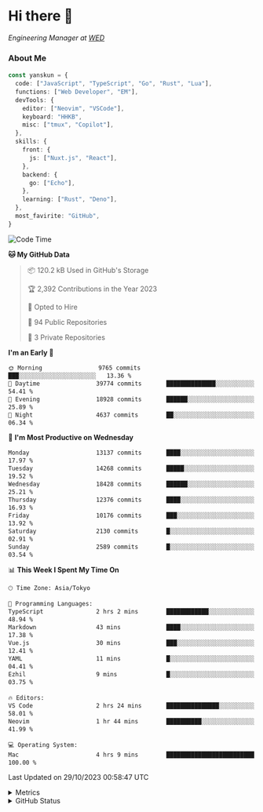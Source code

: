 # Hi there&nbsp;:wave:

<!-- ![Alt text](https://spotify-recently-played-readme.vercel.app/api?user=31kynbuubkiu3r4qh4hjuaglhfay) -->

_Engineering Manager at [WED](https://github.com/wedinc)_

### About Me

```ts
const yanskun = {
  code: ["JavaScript", "TypeScript", "Go", "Rust", "Lua"],
  functions: ["Web Developer", "EM"],
  devTools: {
    editor: ["Neovim", "VSCode"],
    keyboard: "HHKB",
    misc: ["tmux", "Copilot"],
  },
  skills: {
    front: {
      js: ["Nuxt.js", "React"],
    },
    backend: {
      go: ["Echo"],
    },
    learning: ["Rust", "Deno"],
  },
  most_favirite: "GitHub",
}
```

<!--START_SECTION:waka-->
![Code Time](http://img.shields.io/badge/Code%20Time-523%20hrs%2027%20mins-blue)

**🐱 My GitHub Data** 

> 📦 120.2 kB Used in GitHub's Storage 
 > 
> 🏆 2,392 Contributions in the Year 2023
 > 
> 💼 Opted to Hire
 > 
> 📜 94 Public Repositories 
 > 
> 🔑 3 Private Repositories 
 > 
**I'm an Early 🐤** 

```text
🌞 Morning                9765 commits        ███░░░░░░░░░░░░░░░░░░░░░░   13.36 % 
🌆 Daytime                39774 commits       ██████████████░░░░░░░░░░░   54.41 % 
🌃 Evening                18928 commits       ██████░░░░░░░░░░░░░░░░░░░   25.89 % 
🌙 Night                  4637 commits        ██░░░░░░░░░░░░░░░░░░░░░░░   06.34 % 
```
📅 **I'm Most Productive on Wednesday** 

```text
Monday                   13137 commits       ████░░░░░░░░░░░░░░░░░░░░░   17.97 % 
Tuesday                  14268 commits       █████░░░░░░░░░░░░░░░░░░░░   19.52 % 
Wednesday                18428 commits       ██████░░░░░░░░░░░░░░░░░░░   25.21 % 
Thursday                 12376 commits       ████░░░░░░░░░░░░░░░░░░░░░   16.93 % 
Friday                   10176 commits       ███░░░░░░░░░░░░░░░░░░░░░░   13.92 % 
Saturday                 2130 commits        █░░░░░░░░░░░░░░░░░░░░░░░░   02.91 % 
Sunday                   2589 commits        █░░░░░░░░░░░░░░░░░░░░░░░░   03.54 % 
```


📊 **This Week I Spent My Time On** 

```text
🕑︎ Time Zone: Asia/Tokyo

💬 Programming Languages: 
TypeScript               2 hrs 2 mins        ████████████░░░░░░░░░░░░░   48.94 % 
Markdown                 43 mins             ████░░░░░░░░░░░░░░░░░░░░░   17.38 % 
Vue.js                   30 mins             ███░░░░░░░░░░░░░░░░░░░░░░   12.41 % 
YAML                     11 mins             █░░░░░░░░░░░░░░░░░░░░░░░░   04.41 % 
Ezhil                    9 mins              █░░░░░░░░░░░░░░░░░░░░░░░░   03.75 % 

🔥 Editors: 
VS Code                  2 hrs 24 mins       ███████████████░░░░░░░░░░   58.01 % 
Neovim                   1 hr 44 mins        ██████████░░░░░░░░░░░░░░░   41.99 % 

💻 Operating System: 
Mac                      4 hrs 9 mins        █████████████████████████   100.00 % 
```


 Last Updated on 29/10/2023 00:58:47 UTC
<!--END_SECTION:waka-->

<details>
  <summary>Metrics</summary>
  <img src="https://github.com/yanskun/yanskun/blob/main/github-metrics.svg" alt="Metrics">
</details>

<details>
  <summary>GitHub Status</summary>
  <picture>
    <source media="(prefers-color-scheme: dark)" srcset="https://raw.githubusercontent.com/yanskun/yanskun/master/profile-summary-card-output/nord_dark/0-profile-details.svg">
   <img src="https://raw.githubusercontent.com/yanskun/yanskun/master/profile-summary-card-output/default/0-profile-details.svg">
  </picture>
  <br>
  <picture>
    <source media="(prefers-color-scheme: dark)" srcset="https://raw.githubusercontent.com/yanskun/yanskun/master/profile-summary-card-output/nord_dark/1-repos-per-language.svg">
   <img src="https://raw.githubusercontent.com/yanskun/yanskun/master/profile-summary-card-output/default/1-repos-per-language.svg">
  </picture>
  <picture>
    <source media="(prefers-color-scheme: dark)" srcset="https://raw.githubusercontent.com/yanskun/yanskun/master/profile-summary-card-output/nord_dark/2-most-commit-language.svg">
   <img src="https://raw.githubusercontent.com/yanskun/yanskun/master/profile-summary-card-output/default/2-most-commit-language.svg">
  </picture>
  <br>
  <picture>
    <source media="(prefers-color-scheme: dark)" srcset="https://raw.githubusercontent.com/yanskun/yanskun/master/profile-summary-card-output/nord_dark/3-stats.svg">
   <img src="https://raw.githubusercontent.com/yanskun/yanskun/master/profile-summary-card-output/default/3-stats.svg">
  </picture>
  <picture>
    <source media="(prefers-color-scheme: dark)" srcset="https://raw.githubusercontent.com/yanskun/yanskun/master/profile-summary-card-output/nord_dark/4-productive-time.svg">
   <img src="https://raw.githubusercontent.com/yanskun/yanskun/master/profile-summary-card-output/default/4-productive-time.svg">
  </picture>
</details>
